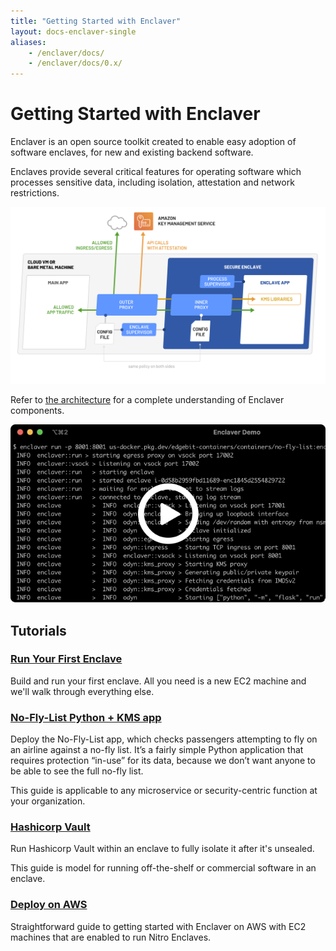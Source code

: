 ```yaml
---
title: "Getting Started with Enclaver"
layout: docs-enclaver-single
aliases:
    - /enclaver/docs/
    - /enclaver/docs/0.x/
---
```


# Getting Started with Enclaver

Enclaver is an open source toolkit created to enable easy adoption of software enclaves, for new and existing backend software.

Enclaves provide several critical features for operating software which processes sensitive data, including isolation, attestation and network restrictions.

![Enclaver Architecture Diagram](img/diagram-enclaver-components.svg)

Refer to [the architecture](architecture.md) for a complete understanding of Enclaver components.

[![Enclaver demo on YouTube](img/thumb-run.png)](https://www.youtube.com/watch?v=nxSgRYten1o)

## Tutorials

### [Run Your First Enclave][first]

Build and run your first enclave. All you need is a new EC2 machine and we'll walk through everything else.

### [No-Fly-List Python + KMS app][no-fly-app]

Deploy the No-Fly-List app, which checks passengers attempting to fly on an airline against a no-fly list. It’s a fairly simple Python application that requires protection “in-use” for its data, because we don’t want anyone to be able to see the full no-fly list.

This guide is applicable to any microservice or security-centric function at your organization.

### [Hashicorp Vault][vault]

Run Hashicorp Vault within an enclave to fully isolate it after it's unsealed.

This guide is model for running off-the-shelf or commercial software in an enclave.

### [Deploy on AWS][aws]

Straightforward guide to getting started with Enclaver on AWS with EC2 machines that are enabled to run Nitro Enclaves.

[first]: guide-first.md
[no-fly-app]: guide-app.md
[vault]: guide-vault.md
[aws]: deploy-aws.md